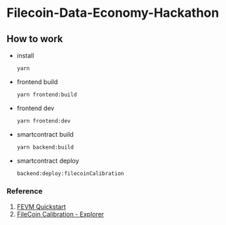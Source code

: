 # Filecoin-Data-Economy-Hackathon

## How to work

- install

  ```Bash
  yarn
  ```

- frontend build

  ```bash
  yarn frontend:build
  ```

- frontend dev

  ```bash
  yarn frontend:dev
  ```

- smartcontract build

  ```bash
  yarn backend:build
  ```

- smartcontract deploy

  ```bash
  backend:deploy:filecoinCalibration
  ```

### Reference

1. [FEVM Quickstart](https://docs.filecoin.io/smart-contracts/developing-contracts/hardhat)
2. [FileCoin Calibration - Explorer](https://calibration.filscan.io/en)
